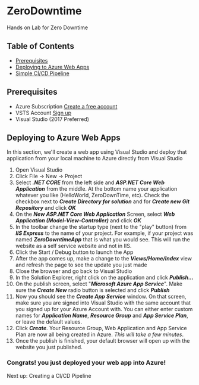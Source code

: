 # ZeroDowntime
Hands on Lab for Zero Downtime

## Table of Contents
* [Prerequisites](#prerequisites)
* [Deploying to Azure Web Apps](#deploying-to-azure-web-apps)
* [Simple CI/CD Pipeline](/ZeroDowntime/CICD.md)

## Prerequisites
- Azure Subscription [Create a free account](https://azure.microsoft.com/en-us/free/)
- VSTS Account [Sign up](https://docs.microsoft.com/en-us/vsts/accounts/create-account-msa-or-work-student)
- Visual Studio (2017 Preferred)

## Deploying to Azure Web Apps
In this section, we'll create a web app using Visual Studio and deploy that application from your local machine to Azure directly from Visual Studio

1. Open Visual Studio
2. Click File -> New -> Project
3. Select __*.NET CORE*__ from the left side and __*ASP.NET Core Web Application*__ from the middle. At the bottom name your application whatever you like (HelloWorld, ZeroDownTime, etc). Check the checkbox next to __*Create Directory for solution*__ and for __*Create new Git Repository*__ and click __*OK*__
4. On the __*New ASP.NET Core Web Application*__ Screen, select __*Web Application (Model-View-Controller)*__ and click __*OK*__
5. In the toolbar change the startup type (next to the "play" button) from *__IIS Express__* to the name of your project. For example, if your project was named *__ZeroDowntimeApp__* that is what you would see. This will run the website as a self service website and not in IIS.
6. Click the Start / Debug button to launch the App
7. After the app comes up, make a change to the *__Views/Home/Index__* view and refresh the page to see the update you just made
8. Close the browser and go back to Visual Studio
9. In the Solution Explorer, right click on the application and click __*Publish...*__
10. On the publish screen, select "__*Microsoft Azure App Service*__". Make sure the __*Create New*__ radio button is selected and click __*Publish*__
11. Now you should see the __*Create App Service*__ window. On that screen, make sure you are signed into Visual Studio with the same account that you signed up for your Azure Account with. You can either enter custom names for *__Application Name__*, *__Resource Group__* and *__App Service Plan__*, or leave the default values.
12. Click *__Create__*. Your Resource Group, Web Application and App Service Plan are now all being created in Azure. *This will take a few minutes*.
13. Once the publish is finished, your default browser will open up with the website you just published.

### Congrats! you just deployed your web app into Azure!

Next up: Creating a CI/CD Pipeline